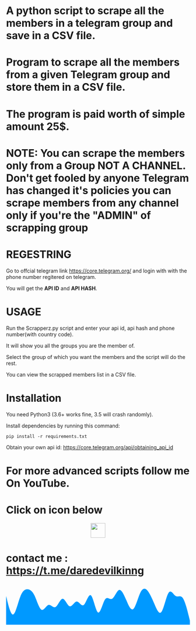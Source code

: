 # A python script to scrape all the members in a telegram group and save in a CSV file.

# Program to scrape all the members from a given Telegram group and store them in a CSV file.

# The program is paid worth of simple amount 25$.

# NOTE: You can scrape the members only from a Group **NOT A CHANNEL.** Don't get fooled by anyone Telegram has changed it's policies you can scrape members from any channel only if you're the "ADMIN" of scrapping group 

# REGESTRING
Go to offcial telegram link https://core.telegram.org/ and login with with the phone number regitered on telegram.

You will get the **API ID** and **API HASH**.

# USAGE

Run the Scrapperz.py script and enter your api id, api hash and phone number(with country code).

It will show you all the groups you are the member of.

Select the group of which you want the members and the script will do the rest.

You can view the scrapped members list in a CSV file.


# Installation

You need Python3 (3.6+ works fine, 3.5 will crash randomly).

Install dependencies by running this command:

    pip install -r requirements.txt

Obtain your own api id: https://core.telegram.org/api/obtaining_api_id

#                            For more advanced scripts follow me On YouTube.
#                                       Click on icon below

</p>
<p align="center">
  <a href="https://www.youtube.com/watch?v=ifOJayL3qAQ">
    <img src="https://www.iconsdb.com/icons/preview/red/youtube-4-xxl.png" width="40" height="40">
  </a>
</p>


# contact me : https://t.me/daredevilkinng

<svg xmlns="http://www.w3.org/2000/svg" viewBox="0 0 1440 320"><path fill="#0099ff" fill-opacity="1" d="M0,96L9.2,133.3C18.5,171,37,245,55,240C73.8,235,92,149,111,101.3C129.2,53,148,43,166,42.7C184.6,43,203,53,222,90.7C240,128,258,192,277,202.7C295.4,213,314,171,332,165.3C350.8,160,369,192,388,181.3C406.2,171,425,117,443,117.3C461.5,117,480,171,498,176C516.9,181,535,139,554,138.7C572.3,139,591,181,609,165.3C627.7,149,646,75,665,90.7C683.1,107,702,213,720,224C738.5,235,757,149,775,122.7C793.8,96,812,128,831,117.3C849.2,107,868,53,886,48C904.6,43,923,85,942,128C960,171,978,213,997,197.3C1015.4,181,1034,107,1052,69.3C1070.8,32,1089,32,1108,53.3C1126.2,75,1145,117,1163,160C1181.5,203,1200,245,1218,218.7C1236.9,192,1255,96,1274,69.3C1292.3,43,1311,85,1329,96C1347.7,107,1366,85,1385,112C1403.1,139,1422,213,1431,250.7L1440,288L1440,320L1430.8,320C1421.5,320,1403,320,1385,320C1366.2,320,1348,320,1329,320C1310.8,320,1292,320,1274,320C1255.4,320,1237,320,1218,320C1200,320,1182,320,1163,320C1144.6,320,1126,320,1108,320C1089.2,320,1071,320,1052,320C1033.8,320,1015,320,997,320C978.5,320,960,320,942,320C923.1,320,905,320,886,320C867.7,320,849,320,831,320C812.3,320,794,320,775,320C756.9,320,738,320,720,320C701.5,320,683,320,665,320C646.2,320,628,320,609,320C590.8,320,572,320,554,320C535.4,320,517,320,498,320C480,320,462,320,443,320C424.6,320,406,320,388,320C369.2,320,351,320,332,320C313.8,320,295,320,277,320C258.5,320,240,320,222,320C203.1,320,185,320,166,320C147.7,320,129,320,111,320C92.3,320,74,320,55,320C36.9,320,18,320,9,320L0,320Z"></path></svg>
